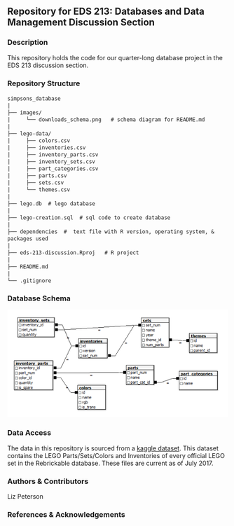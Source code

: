 ## Repository for EDS 213: Databases and Data Management Discussion Section

### Description
This repository holds the code for our quarter-long database project in the EDS 213 discussion section. 

### Repository Structure
```{bash}
simpsons_database
|
├── images/
|     └── downloads_schema.png   # schema diagram for README.md
|
├── lego-data/
|     ├── colors.csv
|     ├── inventories.csv
|     ├── inventory_parts.csv
|     ├── inventory_sets.csv
|     ├── part_categories.csv
|     ├── parts.csv
|     ├── sets.csv
|     └── themes.csv
|
├── lego.db  # lego database
|
├── lego-creation.sql  # sql code to create database
|
├── dependencies  #  text file with R version, operating system, & packages used 
|
├── eds-213-discussion.Rproj   # R project 
|
├── README.md 
|
└── .gitignore     

```
### Database Schema
![](images/downloads_schema.png)

### Data Access
The data in this repository is sourced from a [kaggle dataset](https://www.kaggle.com/datasets/rtatman/lego-database?resource=download&select=sets.csv). 
This dataset contains the LEGO Parts/Sets/Colors and Inventories of every official LEGO set in the Rebrickable database. These files are current as of July 2017. 

### Authors & Contributors
Liz Peterson

### References & Acknowledgements
